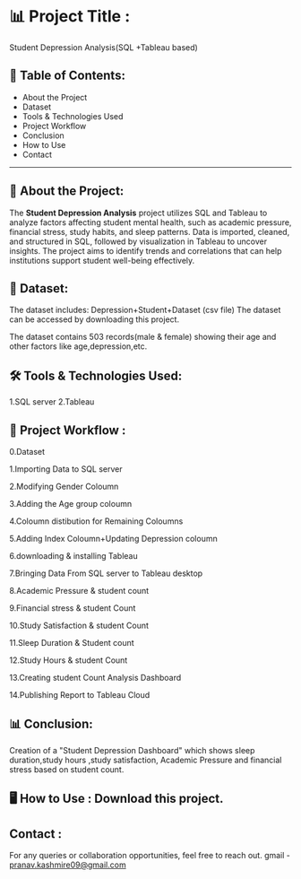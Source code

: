 # 📊 Project Title :
Student Depression Analysis(SQL +Tableau based)

## 📝 Table of Contents:
- About the Project
- Dataset
- Tools & Technologies Used
- Project Workflow
- Conclusion
- How to Use
- Contact
---

## 📌 About the Project:
The **Student Depression Analysis** project utilizes SQL and Tableau to analyze factors affecting student mental health, such as academic pressure, financial stress, study habits, and sleep patterns. Data is imported, cleaned, and structured in SQL, followed by visualization in Tableau to uncover insights. The project aims to identify trends and correlations that can help institutions support student well-being effectively.

## 📂 Dataset:
The dataset includes: Depression+Student+Dataset (csv file)
The dataset can be accessed by downloading this project.

The dataset contains 503 records(male & female) showing their age and other factors like age,depression,etc.


## 🛠 Tools & Technologies Used:
1.SQL server
2.Tableau


## 🔄 Project Workflow  :  

0.Dataset

1.Importing Data to SQL server

2.Modifying Gender Coloumn

3.Adding the Age group coloumn

4.Coloumn distibution for Remaining Coloumns

5.Adding Index Coloumn+Updating Depression coloumn

6.downloading & installing Tableau

7.Bringing Data From SQL server to Tableau desktop

8.Academic Pressure & student count

9.Financial stress & student Count

10.Study Satisfaction & student Count

11.Sleep Duration & Student count

12.Study Hours & student Count

13.Creating student Count Analysis Dashboard

14.Publishing Report to Tableau Cloud



## 📊 Conclusion:
  Creation of a "Student Depression Dashboard" which shows sleep duration,study hours ,study satisfaction, Academic Pressure and financial stress based on student count.

## 🖥️ How to Use : Download this project.

## Contact :
For any queries or collaboration opportunities, feel free to reach out.
gmail - pranav.kashmire09@gmail.com
